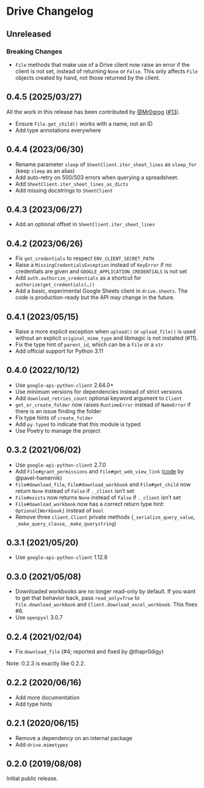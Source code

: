 # Drive Changelog

## Unreleased

### Breaking Changes

* `File` methods that make use of a Drive client now raise an error if the client is not set, instead of
  returning `None` or `False`. This only affects `File` objects created by hand, not those returned by the client.

## 0.4.5 (2025/03/27)

All the work in this release has been contributed by [@Mr0grog][m] ([#13][p13]).

* Ensure `File.get_child()` works with a name, not an ID
* Add type annotations everywhere

[m]: https://github.com/Mr0grog

[p13]: https://github.com/bfontaine/drive/pull/13

## 0.4.4 (2023/06/30)

* Rename parameter `sleep` of `SheetClient.iter_sheet_lines` as `sleep_for` (keep `sleep` as an alias)
* Add auto-retry on 500/503 errors when querying a spreadsheet.
* Add `SheetClient.iter_sheet_lines_as_dicts`
* Add missing docstrings to `SheetClient`

## 0.4.3 (2023/06/27)

* Add an optional offset in `SheetClient.iter_sheet_lines`

## 0.4.2 (2023/06/26)

* Fix `get_credentials` to respect `ENV_CLIENT_SECRET_PATH`
* Raise a `MissingCredentialsException` instead of `KeyError` if no credentials are given
  and `GOOGLE_APPLICATION_CREDENTIALS` is not set
* Add `auth.authorize_credentials` as a shortcut for `authorize(get_credentials(…))`
* Add a basic, experimental Google Sheets client in `drive.sheets`. The code is production-ready but the API may change
  in the future.

## 0.4.1 (2023/05/15)

* Raise a more explicit exception when `upload()` or `upload_file()` is used without an explicit `original_mime_type`
  and libmagic is not installed (#11).
* Fix the type hint of `parent_id`, which can be a `File` or a `str`
* Add official support for Python 3.11

## 0.4.0 (2022/10/12)

* Use `google-api-python-client` 2.64.0+
* Use minimum versions for dependencies instead of strict versions
* Add `download_retries_count` optional keyword argument to `Client`
* `get_or_create_folder` now raises `RuntimeError` instead of `NameError` if there is an issue finding the folder
* Fix type hints of `create_folder`
* Add `py.typed` to indicate that this module is typed
* Use Poetry to manage the project

## 0.3.2 (2021/06/02)

* Use `google-api-python-client` 2.7.0
* Add `File#grant_permissions` and `File#get_web_view_link` ([code][perms-code] by @pavel-hamernik)
* `File#download_file`, `File#download_workbook` and `File#get_child` now return `None` instead of `False`
  if `._client` isn’t set
* `File#exists` now returns `None` instead of `False` if `._client` isn’t set
* `File#download_workbook` now has a correct return type hint: `Optional[Workbook]` instead of `bool`
* Remove three `client.Client` private methods (`_serialize_query_value`, `_make_query_clause`, `_make_querystring`)

[perms-code]: https://github.com/NoName115/drive/commit/eec799000d1367bf17b5c6f80b655db0ca95b3de

## 0.3.1 (2021/05/20)

* Use `google-api-python-client` 1.12.8

## 0.3.0 (2021/05/08)

* Downloaded workbooks are no longer read-only by default. If you want to get that behavior back, pass `read_only=True`
  to `File.download_workbook` and `Client.download_excel_workbook`. This fixes #6.
* Use `openpyxl` 3.0.7

## 0.2.4 (2021/02/04)

* Fix `download_file` (#4; reported and fixed by @thapr0digy)

Note: 0.2.3 is exactly like 0.2.2.

## 0.2.2 (2020/06/16)

* Add more documentation
* Add type hints

## 0.2.1 (2020/06/15)

* Remove a dependency on an internal package
* Add `drive.mimetypes`

## 0.2.0 (2019/08/08)

Initial public release.

